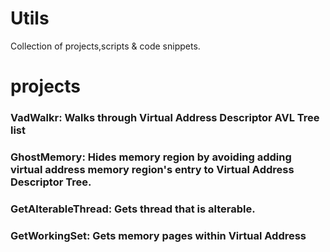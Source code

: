 # Utils
Collection of projects,scripts & code snippets.

# projects
### VadWalkr: Walks through Virtual Address Descriptor AVL Tree list
### GhostMemory: Hides memory region by avoiding adding virtual address memory region's entry to Virtual Address Descriptor Tree.
### GetAlterableThread: Gets thread that is alterable.
### GetWorkingSet: Gets memory pages within Virtual Address

